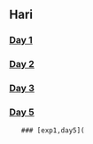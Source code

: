 ## Hari
### [Day 1](https://github.com/Harikrishnankanjingattu/internship/blob/main/day1.md)
### [Day 2](https://github.com/Harikrishnankanjingattu/internship/blob/main/day2.md)
### [Day 3](https://github.com/Harikrishnankanjingattu/internship/blob/main/day4.md)
### [Day 5](https://github.com/Harikrishnankanjingattu/internship/blob/main/day5.md)
       ### [exp1,day5](
       
 
